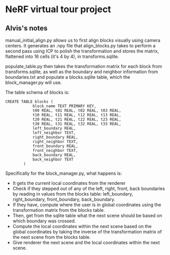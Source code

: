 # NeRF virtual tour project

## Alvis's notes
manual_initial_align.py allows us to first align blocks visually using camera
centers. It generates an .npy file that align_blocks.py takes to perform a
second pass using ICP to polish the transformation and stores the matrix,
flattened into 16 cells (it's 4 by 4), in transforms.sqlite.

populate_table.py then takes the transformation matrix for each block from
transforms.sqlite, as well as the boundary and neighbor information from
boundaries.txt and populate a blocks.sqlite table, which the block_manager.py
will use.

The table schema of blocks is:
```
CREATE TABLE blocks (
            block_name TEXT PRIMARY KEY,
            t00 REAL, t01 REAL, t02 REAL, t03 REAL,
            t10 REAL, t11 REAL, t12 REAL, t13 REAL,
            t20 REAL, t21 REAL, t22 REAL, t23 REAL,
            t30 REAL, t31 REAL, t32 REAL, t33 REAL,
            left_boundary REAL,
            left_neighbor TEXT,
            right_boundary REAL,
            right_neighbor TEXT,
            front_boundary REAL,
            front_neighbor TEXT,
            back_boundary REAL,
            back_neighbor TEXT
        )
```

Specifically for the block_manager.py, what happens is:
- It gets the current local coordinates from the renderer
- Check if they stepped out of any of the left, right, front, back boundaries
by reading in values from the blocks table: left_boundary, right_boundary,
front_boundary, back_boundary. 
- If they have, compute where the user is in global coordinates using the 
transformation matrix from the blocks table.
- Then, get from the sqlite table what the next scene should be based on which
boundary was crossed.
- Compute the local coordinates within the next scene based on the global
coordinates by taking the inverse of the transformation matrix of the next scene
from the blocks table.
- Give renderer the next scene and the local coordinates within the next scene.

